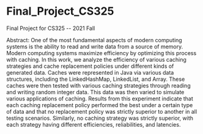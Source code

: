 # Final_Project_CS325
Final Project for CS325 -- 2021 Fall

Abstract:
One of the most fundamental aspects of modern computing systems is the ability to read and write data from a source of memory. Modern computing systems maximize efficiency by optimizing this process with caching. In this work, we analyze the efficiency of various caching strategies and cache replacement policies under different kinds of generated data. Caches were represented in Java via various data structures, including the LinkedHashMap, LinkedList, and Array. These caches were then tested with various caching strategies through reading and writing random integer data. This data was then varied to simulate various applications of caching. Results from this experiment indicate that each caching replacement policy performed the best under a certain type of data and that no replacement policy was strictly superior to another in all testing scenarios. Similarly, no caching strategy was strictly superior, with each strategy having different efficiencies, reliabilities, and latencies. 
